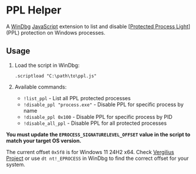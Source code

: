 # **PPL Helper**

A [WinDbg](https://learn.microsoft.com/en-us/windows-hardware/drivers/debugger/) [JavaScript](https://learn.microsoft.com/en-us/windows-hardware/drivers/debugger/javascript-debugger-scripting) extension to list and disable [[Protected Process Light](https://learn.microsoft.com/en-us/windows/win32/services/protecting-anti-malware-services-#introduction)] (PPL) protection on Windows processes.

## **Usage**

1. Load the script in WinDbg:
   ```
   .scriptload "C:\path\to\ppl.js"
   ```

2. Available commands:
   - `!list_ppl` - List all PPL protected processes
   - `!disable_ppl "process.exe"` - Disable PPL for specific process by name
   - `!disable_ppl 0x100` - Disable PPL for specific process by PID
   - `!disable_all_ppl` - Disable PPL for all protected processes

**You must update the `EPROCESS_SIGNATURELEVEL_OFFSET` value in the script to match your target OS version.**

The current offset `0x5f8` is for Windows 11 24H2 x64. Check [Vergilius Project](https://www.vergiliusproject.com/kernels/x64/windows-11/24h2/_EPROCESS) or use `dt nt!_EPROCESS` in WinDbg to find the correct offset for your system.